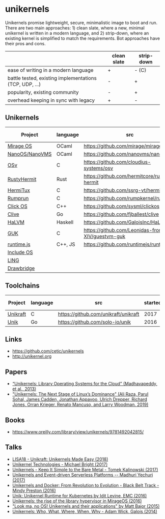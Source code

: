 # unikernels

Unikernels promise lightweight, secure, minimalistic image to boot and run. There are two main approaches: 1) clean slate, where a new, minimal unikernel is written in a modern language, and 2) strip-down, where an existing kernel is simplified to match the requirements. Bot approaches have their pros and cons.


|  | clean slate | strip-down |
|---------|----------|-----|
| ease of writing in a modern language | + | - (C) |
| battle tested, existing implementations (TCP, UDP, ...) | - | + |
| popularity, existing community | - | + |
| overhead keeping in sync with legacy | + | - |


## Unikernels


| Project | language | src | started | last commit | status |
|---------|----------|-----|---------|-------------|--------|
| [Mirage OS](https://mirage.io/) | OCaml | https://github.com/mirage/mirage | 2014 | recent | active |
| [NanoOS/NanoVMS](https://www.nanovms.com/) | OCaml | https://github.com/nanovms/nanos | 2017 | recent | active |
| [OSv](http://osv.io/) | C | https://github.com/cloudius-systems/osv | 2012 | recent | active |
| [RustyHermit](https://rust-osdev.com/showcase/rusty-hermit/) | Rust | https://github.com/hermitcore/rusty-hermit | 2019 | recent | active |
| [HermiTux](https://ssrg-vt.github.io/hermitux/) | C | https://github.com/ssrg-vt/hermitux | 2017 | recent | active |
| [Rumprun](https://github.com/rumpkernel/rumprun) | C | https://github.com/rumpkernel/rumprun | 2014 | 2020 | active? |
| [Click OS](http://cnp.neclab.eu/projects/clickos/) | C++ | https://github.com/sysml/clickos | 2007 | 2014 | dead |
| [Clive](https://lsub.org/clive/) | Go | https://github.com/fjballest/clive | 2015 | 2016 | dead |
| [HaLVM](https://galois.com/project/halvm/) | Haskell | https://github.com/GaloisInc/HaLVM | 2010 | 2018 | dead |
| [GUK](https://github.com/Leonidas-from-XIV/guestvm-guk) | C | https://github.com/Leonidas-from-XIV/guestvm-guk |  | 2011 | dead |
| [runtime.js](http://runtimejs.org/) | C++, JS | https://github.com/runtimejs/runtime | 2014 | 2019 | dead |
| [Include OS](http://www.includeos.org/) |  |  |   |   | dead |
| [LING](http://erlangonxen.org/) |  |  |   |   | dead |
| [Drawbridge](https://www.microsoft.com/en-us/research/project/drawbridge/) |  |  |  |  | ??? |


## Toolchains

| Project | language | src | started | last commit | status |
|---------|----------|-----|---------|-------------|--------|
| [Unikraft](https://unikraft.org/) | C | https://github.com/unikraft/unikraft | 2017 | recent | active |
| [Unik](https://www.microsoft.com/en-us/research/project/drawbridge/) | Go | https://github.com/solo-io/unik | 2016 | 2019 | dead? |





## Links

- https://github.com/cetic/unikernels
- http://unikernel.org


## Papers

- [“Unikernels: Library Operating Systems for the Cloud” (Madhavapeddy, et al., 2013)](https://anil.recoil.org/papers/2013-asplos-mirage.pdf)
- ["Unikernels: The Next Stage of Linux’s Dominance" (Ali Raza, Parul Sohal, James Cadden, Jonathan Appavoo, Ulrich Drepper, Richard Jones, Orran Krieger, Renato Mancuso, and Larry Woodman. 2019)](https://www.bu.edu/rhcollab/files/2019/04/unikernel.pdf)


## Books

- https://www.oreilly.com/library/view/unikernels/9781492042815/


## Talks


- [LISA18 - Unikraft: Unikernels Made Easy (2018)](https://www.youtube.com/watch?v=9PRKBZHArhI)
- [Unikernel Technologies - Michael Bright (2017)](https://www.youtube.com/watch?v=24rvIB4_v4U)
- [Unikernels - Keep It Simple to the Bare Metal - Tomek Kalinowski (2017)](https://www.youtube.com/watch?v=1iSdnU3aewA)
- [Unikernels and Event-driven Serverless Platforms -- Madhuri Yechuri (2017)](https://www.youtube.com/watch?v=0uTp8xYvaaY)
- [Unikernels and Docker: From Revolution to Evolution - Black Belt Track - Mindy Preston (2016)](https://www.youtube.com/watch?v=0AZVCGTxkTU)
- [Unik: Unikernel Runtime for Kubernetes by Idit Levine, EMC (2016)](https://www.youtube.com/watch?v=wcZWg3YtvnY)
- [Unikernels: the rise of the library hypervisor in MirageOS (2016)](https://www.youtube.com/watch?v=dn4ARS4lDlQ)
- ["Look ma, no OS! Unikernels and their applications" by Matt Bajor (2015)](https://www.youtube.com/watch?v=W9F4pn9Lngc)
- [Unikernels: Who, What, Where, When, Why - Adam Wick, Galois (2014)](https://www.youtube.com/watch?v=2NuKkGWGg8I)

